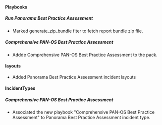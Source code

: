 
#### Playbooks
##### Run Panorama Best Practice Assessment
  - Marked generate_zip_bundle fiter to fetch report bundle zip file.
##### Comprehensive PAN-OS Best Practice Assessment
  - Addde Comprehensive PAN-OS Best Practice Assessment to the pack.
#### layouts
  - Added Panorama Best Practice Assessment incident layouts
#### IncidentTypes
##### Comprehensive PAN-OS Best Practice Assessment
  - Associated the new playbook "Comprehensive PAN-OS Best Practice Assessment" to Panorama Best Practice Assessment incident type.

